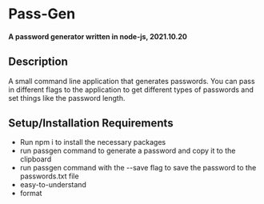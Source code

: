 # Pass-Gen

#### A password generator written in node-js, 2021.10.20
## Description
A small command line application that generates passwords. You can pass in different flags to the application to get different types of passwords and set things like the password length.
## Setup/Installation Requirements
* Run npm i to install the necessary packages
* run passgen command to generate a password and copy it to the clipboard
* run passgen command with the --save flag to save the password to the passwords.txt file
* easy-to-understand
* format
